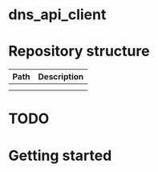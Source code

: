 # dns_api_client

# Repository structure

| Path | Description |
|------|-------------|
|      |             |
|      |             |

# TODO

# Getting started
